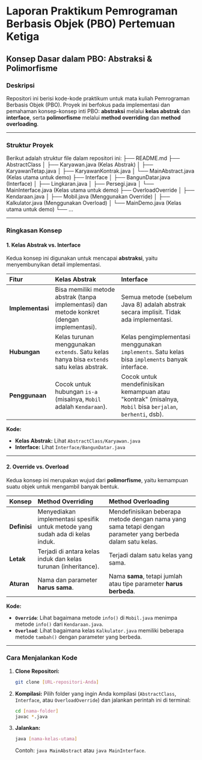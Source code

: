 # Laporan Praktikum Pemrograman Berbasis Objek (PBO) Pertemuan Ketiga

## Konsep Dasar dalam PBO: Abstraksi & Polimorfisme

### Deskripsi
Repositori ini berisi kode-kode praktikum untuk mata kuliah Pemrograman Berbasis Objek (PBO). Proyek ini berfokus pada implementasi dan pemahaman konsep-konsep inti PBO: **abstraksi** melalui **kelas abstrak** dan **interface**, serta **polimorfisme** melalui **method overriding** dan **method overloading**.

---

### Struktur Proyek

Berikut adalah struktur file dalam repositori ini:
├── README.md
├── AbstractClass
│   ├── Karyawan.java       (Kelas Abstrak)
│   ├── KaryawanTetap.java
│   ├── KaryawanKontrak.java
│   └── MainAbstract.java   (Kelas utama untuk demo)
├── Interface
│   ├── BangunDatar.java    (Interface)
│   ├── Lingkaran.java
│   ├── Persegi.java
│   └── MainInterface.java  (Kelas utama untuk demo)
├── OverloadOverride
│   ├── Kendaraan.java
│   ├── Mobil.java          (Menggunakan Override)
│   ├── Kalkulator.java     (Menggunakan Overload)
│   └── MainDemo.java       (Kelas utama untuk demo)
└── ...


---

### Ringkasan Konsep

#### 1. Kelas Abstrak vs. Interface

Kedua konsep ini digunakan untuk mencapai **abstraksi**, yaitu menyembunyikan detail implementasi.

| Fitur | **Kelas Abstrak** | **Interface** |
| :--- | :--- | :--- |
| **Implementasi** | Bisa memiliki metode abstrak (tanpa implementasi) dan metode konkret (dengan implementasi). | Semua metode (sebelum Java 8) adalah abstrak secara implisit. Tidak ada implementasi. |
| **Hubungan** | Kelas turunan menggunakan `extends`. Satu kelas hanya bisa `extends` satu kelas abstrak. | Kelas pengimplementasi menggunakan `implements`. Satu kelas bisa `implements` banyak interface. |
| **Penggunaan** | Cocok untuk hubungan `is-a` (misalnya, `Mobil` adalah `Kendaraan`). | Cocok untuk mendefinisikan kemampuan atau "kontrak" (misalnya, `Mobil` bisa `berjalan`, `berhenti`, dsb). |

**Kode:**
* **Kelas Abstrak:** Lihat `AbstractClass/Karyawan.java`
* **Interface:** Lihat `Interface/BangunDatar.java`

---

#### 2. Override vs. Overload

Kedua konsep ini merupakan wujud dari **polimorfisme**, yaitu kemampuan suatu objek untuk mengambil banyak bentuk.

| Konsep | **Method Overriding** | **Method Overloading** |
| :--- | :--- | :--- |
| **Definisi** | Menyediakan implementasi spesifik untuk metode yang sudah ada di kelas induk. | Mendefinisikan beberapa metode dengan nama yang sama tetapi dengan parameter yang berbeda dalam satu kelas. |
| **Letak** | Terjadi di antara kelas induk dan kelas turunan (inheritance). | Terjadi dalam satu kelas yang sama. |
| **Aturan** | Nama dan parameter **harus sama**. | Nama **sama**, tetapi jumlah atau tipe parameter **harus berbeda**. |

**Kode:**
* **`Override`**: Lihat bagaimana metode `info()` di `Mobil.java` menimpa metode `info()` dari `Kendaraan.java`.
* **`Overload`**: Lihat bagaimana kelas `Kalkulator.java` memiliki beberapa metode `tambah()` dengan parameter yang berbeda.

---

### Cara Menjalankan Kode

1.  **Clone Repositori:**
    ```bash
    git clone [URL-repositori-Anda]
    ```
2.  **Kompilasi:**
    Pilih folder yang ingin Anda kompilasi (`AbstractClass`, `Interface`, atau `OverloadOverride`) dan jalankan perintah ini di terminal:
    ```bash
    cd [nama-folder]
    javac *.java
    ```
3.  **Jalankan:**
    ```bash
    java [nama-kelas-utama]
    ```
    Contoh: `java MainAbstract` atau `java MainInterface`.
